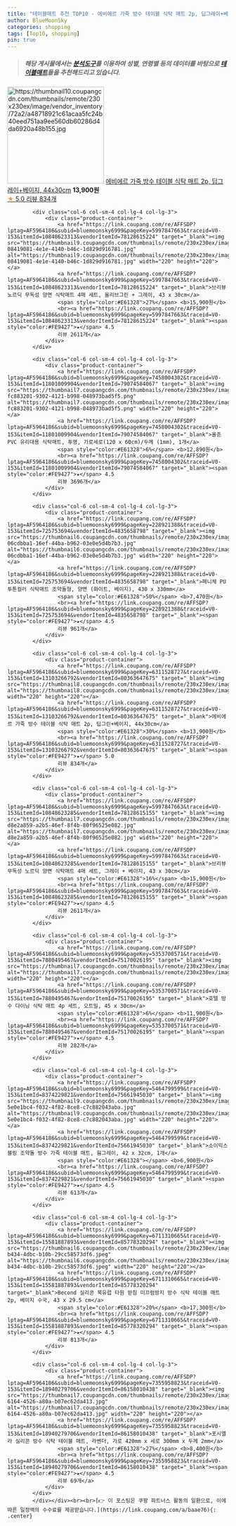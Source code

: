 ```yaml
---
title: "테이블매트 추천 TOP10 - 에비에르 가죽 방수 테이블 식탁 매트 2p, 딥그레이+베이지, 44x30cm"
author: BlueMoonSky
categories: shopping
tags: [Top10, shopping]
pin: true
---
```


> ##### 해당 게시물에서는 [**분석도구**](https://itemscout.io/)를 이용하여 **성별**, **연령별** 등의 데이터를 바탕으로 [**테이블매트**](https://link.coupang.com/a/baae76)들을 추천해드리고 있습니다.
<div class="container"><div class="row">
            <div class="col-6 col-sm-4 col-lg-4 col-lg-3">
                <div class="product-container">
                    <a href="https://link.coupang.com/re/AFFSDP?lptag=AF5964186&subid=bluemoonsky6999&pageKey=6311528727&traceid=V0-153&itemId=13103266790&vendorItemId=80363647664" target="_blank"><img src="https://thumbnail10.coupangcdn.com/thumbnails/remote/230x230ex/image/vendor_inventory/72a2/a48718921c61acaa5fc24b40eed751aa9ee560db60286d4da6920a48b155.jpg" alt="https://thumbnail10.coupangcdn.com/thumbnails/remote/230x230ex/image/vendor_inventory/72a2/a48718921c61acaa5fc24b40eed751aa9ee560db60286d4da6920a48b155.jpg" width="220" height="220"></a>
                    <a href="https://link.coupang.com/re/AFFSDP?lptag=AF5964186&subid=bluemoonsky6999&pageKey=6311528727&traceid=V0-153&itemId=13103266790&vendorItemId=80363647664" target="_blank">에비에르 가죽 방수 테이블 식탁 매트 2p, 딥그레이+베이지, 44x30cm</a>
                    <span style="color:#E61328"></span> <b>13,900원</b>
                    <br><a href="https://link.coupang.com/re/AFFSDP?lptag=AF5964186&subid=bluemoonsky6999&pageKey=6311528727&traceid=V0-153&itemId=13103266790&vendorItemId=80363647664" target="_blank"><span style="color:#FE9427">★</span> 5.0
                    리뷰 834개</a>
                </div>
            </div>
            
            <div class="col-6 col-sm-4 col-lg-4 col-lg-3">
                <div class="product-container">
                    <a href="https://link.coupang.com/re/AFFSDP?lptag=AF5964186&subid=bluemoonsky6999&pageKey=5997847663&traceid=V0-153&itemId=10848623313&vendorItemId=78128615224" target="_blank"><img src="https://thumbnail9.coupangcdn.com/thumbnails/remote/230x230ex/image/retail/images/2984579968954455-08419081-4e1e-4140-b46c-1d829d916781.jpg" alt="https://thumbnail9.coupangcdn.com/thumbnails/remote/230x230ex/image/retail/images/2984579968954455-08419081-4e1e-4140-b46c-1d829d916781.jpg" width="220" height="220"></a>
                    <a href="https://link.coupang.com/re/AFFSDP?lptag=AF5964186&subid=bluemoonsky6999&pageKey=5997847663&traceid=V0-153&itemId=10848623313&vendorItemId=78128615224" target="_blank">브리뷰 노르딕 무독성 양면 식탁매트 4매 세트, 올리브그린 + 그레이, 43 x 30cm</a>
                    <span style="color:#E61328">27%</span> <b>15,900원</b>
                    <br><a href="https://link.coupang.com/re/AFFSDP?lptag=AF5964186&subid=bluemoonsky6999&pageKey=5997847663&traceid=V0-153&itemId=10848623313&vendorItemId=78128615224" target="_blank"><span style="color:#FE9427">★</span> 4.5
                    리뷰 2611개</a>
                </div>
            </div>
            
            <div class="col-6 col-sm-4 col-lg-4 col-lg-3">
                <div class="product-container">
                    <a href="https://link.coupang.com/re/AFFSDP?lptag=AF5964186&subid=bluemoonsky6999&pageKey=7458004302&traceid=V0-153&itemId=11801009904&vendorItemId=79074584067" target="_blank"><img src="https://thumbnail7.coupangcdn.com/thumbnails/remote/230x230ex/image/retail/images/3562533302860451-fc883201-9302-4121-b998-048973bad5f5.png" alt="https://thumbnail7.coupangcdn.com/thumbnails/remote/230x230ex/image/retail/images/3562533302860451-fc883201-9302-4121-b998-048973bad5f5.png" width="220" height="220"></a>
                    <a href="https://link.coupang.com/re/AFFSDP?lptag=AF5964186&subid=bluemoonsky6999&pageKey=7458004302&traceid=V0-153&itemId=11801009904&vendorItemId=79074584067" target="_blank">올준 PVC 유리대용 식탁매트, 투명, 가로세로(120 x 60cm)/두께 (1mm), 1개</a>
                    <span style="color:#E61328">6%</span> <b>12,890원</b>
                    <br><a href="https://link.coupang.com/re/AFFSDP?lptag=AF5964186&subid=bluemoonsky6999&pageKey=7458004302&traceid=V0-153&itemId=11801009904&vendorItemId=79074584067" target="_blank"><span style="color:#FE9427">★</span> 4.5
                    리뷰 3696개</a>
                </div>
            </div>
            
            <div class="col-6 col-sm-4 col-lg-4 col-lg-3">
                <div class="product-container">
                    <a href="https://link.coupang.com/re/AFFSDP?lptag=AF5964186&subid=bluemoonsky6999&pageKey=228921388&traceid=V0-153&itemId=725753694&vendorItemId=4835658798" target="_blank"><img src="https://thumbnail6.coupangcdn.com/thumbnails/remote/230x230ex/image/retail/images/5131216359595808-06cdbba1-16ef-44ba-b962-03e0e5d4b7b3.jpg" alt="https://thumbnail6.coupangcdn.com/thumbnails/remote/230x230ex/image/retail/images/5131216359595808-06cdbba1-16ef-44ba-b962-03e0e5d4b7b3.jpg" width="220" height="220"></a>
                    <a href="https://link.coupang.com/re/AFFSDP?lptag=AF5964186&subid=bluemoonsky6999&pageKey=228921388&traceid=V0-153&itemId=725753694&vendorItemId=4835658798" target="_blank">페니체 PU 투톤컬러 식탁매트 조약돌형, 양면 (화이트, 베이지), 430 x 330mm</a>
                    <span style="color:#E61328">50%</span> <b>7,470원</b>
                    <br><a href="https://link.coupang.com/re/AFFSDP?lptag=AF5964186&subid=bluemoonsky6999&pageKey=228921388&traceid=V0-153&itemId=725753694&vendorItemId=4835658798" target="_blank"><span style="color:#FE9427">★</span> 4.5
                    리뷰 961개</a>
                </div>
            </div>
            
            <div class="col-6 col-sm-4 col-lg-4 col-lg-3">
                <div class="product-container">
                    <a href="https://link.coupang.com/re/AFFSDP?lptag=AF5964186&subid=bluemoonsky6999&pageKey=6311528727&traceid=V0-153&itemId=13103266792&vendorItemId=80363647675" target="_blank"><img src="https://thumbnail8.coupangcdn.com/thumbnails/remote/230x230ex/image/vendor_inventory/d209/1b3e1e4323066ef0f228806d0a4cc456b7a4b0005a85ec747499359e7c4c.jpg" alt="https://thumbnail8.coupangcdn.com/thumbnails/remote/230x230ex/image/vendor_inventory/d209/1b3e1e4323066ef0f228806d0a4cc456b7a4b0005a85ec747499359e7c4c.jpg" width="220" height="220"></a>
                    <a href="https://link.coupang.com/re/AFFSDP?lptag=AF5964186&subid=bluemoonsky6999&pageKey=6311528727&traceid=V0-153&itemId=13103266792&vendorItemId=80363647675" target="_blank">에비에르 가죽 방수 테이블 식탁 매트 2p, 딥그린+베이지, 44x30cm</a>
                    <span style="color:#E61328">30%</span> <b>13,900원</b>
                    <br><a href="https://link.coupang.com/re/AFFSDP?lptag=AF5964186&subid=bluemoonsky6999&pageKey=6311528727&traceid=V0-153&itemId=13103266792&vendorItemId=80363647675" target="_blank"><span style="color:#FE9427">★</span> 5.0
                    리뷰 834개</a>
                </div>
            </div>
            
            <div class="col-6 col-sm-4 col-lg-4 col-lg-3">
                <div class="product-container">
                    <a href="https://link.coupang.com/re/AFFSDP?lptag=AF5964186&subid=bluemoonsky6999&pageKey=5997847663&traceid=V0-153&itemId=10848623285&vendorItemId=78128615155" target="_blank"><img src="https://thumbnail7.coupangcdn.com/thumbnails/remote/230x230ex/image/retail/images/6691900982139604-d8e2a859-a2b5-46ef-8f4b-80f96525e082.jpg" alt="https://thumbnail7.coupangcdn.com/thumbnails/remote/230x230ex/image/retail/images/6691900982139604-d8e2a859-a2b5-46ef-8f4b-80f96525e082.jpg" width="220" height="220"></a>
                    <a href="https://link.coupang.com/re/AFFSDP?lptag=AF5964186&subid=bluemoonsky6999&pageKey=5997847663&traceid=V0-153&itemId=10848623285&vendorItemId=78128615155" target="_blank">브리뷰 무독성 노르딕 양면 식탁매트 4매 세트, 그레이 + 베이지, 43 x 30cm</a>
                    <span style="color:#E61328">16%</span> <b>15,900원</b>
                    <br><a href="https://link.coupang.com/re/AFFSDP?lptag=AF5964186&subid=bluemoonsky6999&pageKey=5997847663&traceid=V0-153&itemId=10848623285&vendorItemId=78128615155" target="_blank"><span style="color:#FE9427">★</span> 4.5
                    리뷰 2611개</a>
                </div>
            </div>
            
            <div class="col-6 col-sm-4 col-lg-4 col-lg-3">
                <div class="product-container">
                    <a href="https://link.coupang.com/re/AFFSDP?lptag=AF5964186&subid=bluemoonsky6999&pageKey=5353700571&traceid=V0-153&itemId=7880495467&vendorItemId=75170026195" target="_blank"><img src="https://thumbnail7.coupangcdn.com/thumbnails/remote/230x230ex/image/rs_quotation_api/8nge5yhv/e7ca5b851d5e460db4410c2f33ddf7c8.jpg" alt="https://thumbnail7.coupangcdn.com/thumbnails/remote/230x230ex/image/rs_quotation_api/8nge5yhv/e7ca5b851d5e460db4410c2f33ddf7c8.jpg" width="220" height="220"></a>
                    <a href="https://link.coupang.com/re/AFFSDP?lptag=AF5964186&subid=bluemoonsky6999&pageKey=5353700571&traceid=V0-153&itemId=7880495467&vendorItemId=75170026195" target="_blank">호텔 방수 다이닝 식탁 매트 4p 세트, 오트밀, 45 x 30cm</a>
                    <span style="color:#E61328">6%</span> <b>11,900원</b>
                    <br><a href="https://link.coupang.com/re/AFFSDP?lptag=AF5964186&subid=bluemoonsky6999&pageKey=5353700571&traceid=V0-153&itemId=7880495467&vendorItemId=75170026195" target="_blank"><span style="color:#FE9427">★</span> 4.5
                    리뷰 282개</a>
                </div>
            </div>
            
            <div class="col-6 col-sm-4 col-lg-4 col-lg-3">
                <div class="product-container">
                    <a href="https://link.coupang.com/re/AFFSDP?lptag=AF5964186&subid=bluemoonsky6999&pageKey=5464799599&traceid=V0-153&itemId=8374229821&vendorItemId=75661945030" target="_blank"><img src="https://thumbnail9.coupangcdn.com/thumbnails/remote/230x230ex/image/retail/images/5138613547026129-5e0e1bc4-f032-4f82-8ce8-c7c882043aba.jpg" alt="https://thumbnail9.coupangcdn.com/thumbnails/remote/230x230ex/image/retail/images/5138613547026129-5e0e1bc4-f032-4f82-8ce8-c7c882043aba.jpg" width="220" height="220"></a>
                    <a href="https://link.coupang.com/re/AFFSDP?lptag=AF5964186&subid=bluemoonsky6999&pageKey=5464799599&traceid=V0-153&itemId=8374229821&vendorItemId=75661945030" target="_blank">소이믹스 블링 조약돌 방수 가죽 테이블 매트, 웜그레이, 42 x 32cm, 1개</a>
                    <span style="color:#E61328"></span> <b>6,900원</b>
                    <br><a href="https://link.coupang.com/re/AFFSDP?lptag=AF5964186&subid=bluemoonsky6999&pageKey=5464799599&traceid=V0-153&itemId=8374229821&vendorItemId=75661945030" target="_blank"><span style="color:#FE9427">★</span> 4.5
                    리뷰 613개</a>
                </div>
            </div>
            
            <div class="col-6 col-sm-4 col-lg-4 col-lg-3">
                <div class="product-container">
                    <a href="https://link.coupang.com/re/AFFSDP?lptag=AF5964186&subid=bluemoonsky6999&pageKey=6711310665&traceid=V0-153&itemId=15581887893&vendorItemId=85778320294" target="_blank"><img src="https://thumbnail6.coupangcdn.com/thumbnails/remote/230x230ex/image/retail/images/2023/04/25/15/4/637aadb1-b434-4dbc-b10b-29cc58573df6.jpeg" alt="https://thumbnail6.coupangcdn.com/thumbnails/remote/230x230ex/image/retail/images/2023/04/25/15/4/637aadb1-b434-4dbc-b10b-29cc58573df6.jpeg" width="220" height="220"></a>
                    <a href="https://link.coupang.com/re/AFFSDP?lptag=AF5964186&subid=bluemoonsky6999&pageKey=6711310665&traceid=V0-153&itemId=15581887893&vendorItemId=85778320294" target="_blank">Becond 실리콘 북유럽 타원 받침 미끄럼방지 방수 식탁 테이블 매트 2p, 베이지 수국, 43 x 29.5 cm</a>
                    <span style="color:#E61328">20%</span> <b>17,300원</b>
                    <br><a href="https://link.coupang.com/re/AFFSDP?lptag=AF5964186&subid=bluemoonsky6999&pageKey=6711310665&traceid=V0-153&itemId=15581887893&vendorItemId=85778320294" target="_blank"><span style="color:#FE9427">★</span> 4.5
                    리뷰 813개</a>
                </div>
            </div>
            
            <div class="col-6 col-sm-4 col-lg-4 col-lg-3">
                <div class="product-container">
                    <a href="https://link.coupang.com/re/AFFSDP?lptag=AF5964186&subid=bluemoonsky6999&pageKey=7355958823&traceid=V0-153&itemId=18940279706&vendorItemId=86158010438" target="_blank"><img src="https://thumbnail7.coupangcdn.com/thumbnails/remote/230x230ex/image/retail/images/2023/06/02/12/3/779cb9fb-6164-4526-a80a-b07ec62da413.jpg" alt="https://thumbnail7.coupangcdn.com/thumbnails/remote/230x230ex/image/retail/images/2023/06/02/12/3/779cb9fb-6164-4526-a80a-b07ec62da413.jpg" width="220" height="220"></a>
                    <a href="https://link.coupang.com/re/AFFSDP?lptag=AF5964186&subid=bluemoonsky6999&pageKey=7355958823&traceid=V0-153&itemId=18940279706&vendorItemId=86158010438" target="_blank">포시엘라 실리콘 방수 식탁 테이블 매트, 라벤더, 가로 420mm x 세로 300mm x 두께 2mm</a>
                    <span style="color:#E61328">27%</span> <b>8,400원</b>
                    <br><a href="https://link.coupang.com/re/AFFSDP?lptag=AF5964186&subid=bluemoonsky6999&pageKey=7355958823&traceid=V0-153&itemId=18940279706&vendorItemId=86158010438" target="_blank"><span style="color:#FE9427">★</span> 4.5
                    리뷰 69개</a>
                </div>
            </div>
            </div></div><br><br>[👉 이 포스팅은 쿠팡 파트너스 활동의 일환으로, 이에 따른 일정액의 수수료를 제공받습니다.](https://link.coupang.com/a/baae76){: .center}